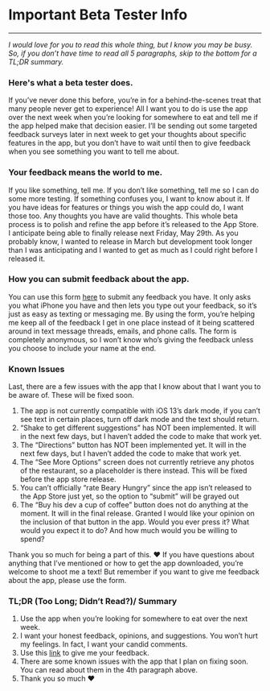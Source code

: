 
# Important Beta Tester Info
---
*I would love for you to read this whole thing, but I know you may be busy. So, if you don’t have time to read all 5 paragraphs, skip to the bottom for a TL;DR summary.*


### Here's what a beta tester does.
If you’ve never done this before, you’re in for a behind-the-scenes treat that many people never get to experience! All I want you to do is use the app over the next week when you’re looking for somewhere to eat and tell me if the app helped make that decision easier. I’ll be sending out some targeted feedback surveys later in next week to get your thoughts about specific features in the app, but you don’t have to wait until then to give feedback when you see something you want to tell me about.

### Your feedback means the world to me.
If you like something, tell me. If you don’t like something, tell me so I can do some more testing. If something confuses you, I want to know about it. If you have ideas for features or things you wish the app could do, I want those too. Any thoughts you have are valid thoughts. This whole beta process is to polish and refine the app before it’s released to the App Store.  I anticipate being able to finally release next Friday, May 29th. As you probably know, I wanted to release in March but development took longer than I was anticipating and I wanted to get as much as I could right before I released it. 

### How you can submit feedback about the app.
You can use this form [here](https://forms.gle/899HFmUn4VHe5maB9) to submit any feedback you have. It only asks you what iPhone you have and then lets you type out your feedback, so it’s just as easy as texting or messaging me. By using the form, you’re helping me keep all  of the feedback I get in one place instead of it being scattered around in text message threads, emails, and phone calls. The form is completely anonymous, so I won’t know who’s giving the feedback unless you choose to include your name at the end.

### Known Issues
Last, there are a few issues with the app that I know about that I want you to be aware of. These will be fixed soon.
1. The app is not currently compatible with iOS 13’s dark mode, if you can’t see text in certain places, turn off dark mode and the text should return.
2. “Shake to get different suggestions” has NOT been implemented. It will in the next few days, but I haven’t added the code to make that work yet.
3. The “Directions” button has NOT been implemented yet. It will in the next few days, but I haven’t added the code to make that work yet.
4. The “See More Options” screen does not currently retrieve any photos of the restaurant, so a placeholder is there instead. This will be fixed before the app store release.
5. You can’t officially “rate Beary Hungry” since the app isn’t released to the App Store just yet, so the option to “submit” will be grayed out
6. The “Buy his dev a cup of coffee” button does not do anything at the moment. It will in the final release. Granted I would like your opinion on the inclusion of that button in the app. Would you ever press it? What would you expect it to do? And how much would you be willing to spend?

Thank you so much for being a part of this. ❤️ If you have questions about anything that I’ve mentioned or how to get the app downloaded, you’re welcome to shoot me a text! But remember if you want to give me feedback about the app, please use the form.


### TL;DR (Too Long; Didn’t Read?)/ Summary
1. Use the app when you’re looking for somewhere to eat over the next week.
2. I want your honest feedback, opinions, and suggestions. You won’t hurt my feelings. In fact, I want your candid comments.
3. Use this [link](https://forms.gle/899HFmUn4VHe5maB9) to give me your feedback.
4. There are some known issues with the app that I plan on fixing soon. You can read about them in the 4th paragraph above.
5. Thank you so much ❤️
